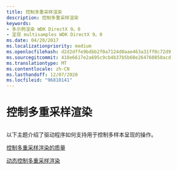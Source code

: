 ```yaml
---
title: 控制多重采样渲染
description: 控制多重采样渲染
keywords:
- 多示例渲染 WDK DirectX 9。0
- 呈现 multisamples WDK DirectX 9。0
ms.date: 04/20/2017
ms.localizationpriority: medium
ms.openlocfilehash: d2d2dffe9bdbb2f0a7124d0aae463a31ff0c72d9
ms.sourcegitcommit: 418e6617e2a695c9cb4b37b5b60e264760858acd
ms.translationtype: MT
ms.contentlocale: zh-CN
ms.lasthandoff: 12/07/2020
ms.locfileid: "96810141"
---
```

# <a name="controlling-multiple-sample-rendering"></a>控制多重采样渲染


## <span id="ddk_controlling_multiple_sample_rendering_gg"></span><span id="DDK_CONTROLLING_MULTIPLE_SAMPLE_RENDERING_GG"></span>


以下主题介绍了驱动程序如何支持用于控制多样本呈现的操作。

[控制多重采样渲染的质量](controlling-quality-of-multiple-sample-rendering.md)

[动态控制多重采样渲染](dynamically-controlling-multiple-sample-rendering.md)

 

 





